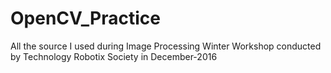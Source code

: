 # OpenCV_Practice
All the source I used during Image Processing Winter Workshop conducted by Technology Robotix Society in December-2016

